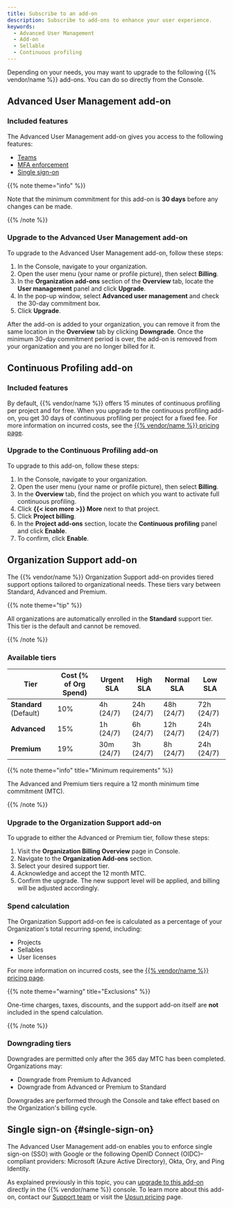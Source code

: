 ```yaml
---
title: Subscribe to an add-on
description: Subscribe to add-ons to enhance your user experience.
keywords:
  - Advanced User Management
  - Add-on
  - Sellable
  - Continuous profiling
---
```


Depending on your needs, you may want to upgrade to the following {{% vendor/name %}} add-ons.
You can do so directly from the Console.

## Advanced User Management add-on

### Included features

The Advanced User Management add-on gives you access to the following features:

- [Teams](/administration/teams.md)
- [MFA enforcement](/administration/mfa.md)
- [Single sign-on](#single-sign-on)

{{% note theme="info" %}}

Note that the minimum commitment for this add-on is **30 days** before any changes can be made.

{{% /note %}}

### Upgrade to the Advanced User Management add-on

To upgrade to the Advanced User Management add-on, follow these steps:

1. In the Console, navigate to your organization.
2. Open the user menu (your name or profile picture), then select **Billing**.
3. In the **Organization add-ons** section of the **Overview** tab,
   locate the **User management** panel and click **Upgrade**.
4. In the pop-up window, select **Advanced user management** and check the 30-day commitment box.
5. Click **Upgrade**.

After the add-on is added to your organization,
you can remove it from the same location in the **Overview** tab
by clicking **Downgrade**.
Once the minimum 30-day commitment period is over,
the add-on is removed from your organization and you are no longer billed for it.

## Continuous Profiling add-on

### Included features

By default, {{% vendor/name %}} offers 15 minutes of continuous profiling per project and for free.
When you upgrade to the continuous profiling add-on,
you get 30 days of continuous profiling per project for a fixed fee.
For more information on incurred costs, see the [{{% vendor/name %}} pricing page](https://upsun.com/pricing/).

### Upgrade to the Continuous Profiling add-on

To upgrade to this add-on, follow these steps:

1. In the Console, navigate to your organization.
2. Open the user menu (your name or profile picture), then select **Billing**.
3. In the **Overview** tab, find the project on which you want to activate full continuous profiling.
4. Click **{{< icon more >}} More** next to that project.
5. Click **Project billing**.
3. In the **Project add-ons** section,
   locate the **Continuous profiling** panel and click **Enable**.
5. To confirm, click **Enable**.

## Organization Support add-on

The {{% vendor/name %}} Organization Support add-on provides tiered support options tailored to organizational needs. These tiers vary between Standard, Advanced and Premium. 

{{% note theme="tip" %}}

All organizations are automatically enrolled in the **Standard** support tier. This tier is the default and cannot be removed.  

{{% /note %}}

### Available tiers

| Tier       | Cost (% of Org Spend) | Urgent SLA   | High SLA     | Normal SLA   | Low SLA     |
|------------|------------------------|--------------|--------------|--------------|-------------|
| **Standard** (Default) | 10%                   | 4h (24/7)     | 24h (24/7)    | 48h (24/7)   | 72h (24/7)  |
| **Advanced**           | 15%                   | 1h (24/7)     | 6h (24/7)     | 12h (24/7)   | 24h (24/7)  |
| **Premium**            | 19%                   | 30m (24/7)    | 3h (24/7)     | 8h (24/7)    | 24h (24/7)  |

{{% note theme="info" title="Minimum requirements" %}}

The Advanced and Premium tiers require a 12 month minimum time commitment (MTC). 

{{% /note %}}

### Upgrade to the Organization Support add-on

To upgrade to either the Advanced or Premium tier, follow these steps:

1. Visit the **Organization Billing Overview** page in Console.
2. Navigate to the **Organization Add-ons** section.
2. Select your desired support tier.
3. Acknowledge and accept the 12 month MTC.
4. Confirm the upgrade. The new support level will be applied, and billing will be adjusted accordingly.


### Spend calculation

The Organization Support add-on fee is calculated as a percentage of your Organization's total recurring spend, including:

- Projects
- Sellables
- User licenses

For more information on incurred costs, see the [{{% vendor/name %}} pricing page](https://upsun.com/pricing/).

{{% note theme="warning" title="Exclusions" %}}

One-time charges, taxes, discounts, and the support add-on itself are **not** included in the spend calculation.

{{% /note %}}

### Downgrading tiers

Downgrades are permitted only after the 365 day MTC has been completed. Organizations may:

- Downgrade from Premium to Advanced
- Downgrade from Advanced or Premium to Standard

Downgrades are performed through the Console and take effect based on the Organization's billing cycle.

## Single sign-on {#single-sign-on}

The Advanced User Management add-on enables you to enforce single sign-on (SSO) with Google or the following OpenID Connect (OIDC)–compliant providers: Microsoft (Azure Active Directory), Okta, Ory, and Ping Identity.

As explained previously in this topic, you can [upgrade to this add-on](#upgrade-to-the-advanced-user-management-add-on) directly in the {{% vendor/name %}} console. To learn more about this add-on, contact our [Support team](https://console.upsun.com/-/users/~/tickets/open) or visit the [Upsun pricing](https://upsun.com/pricing/) page.


